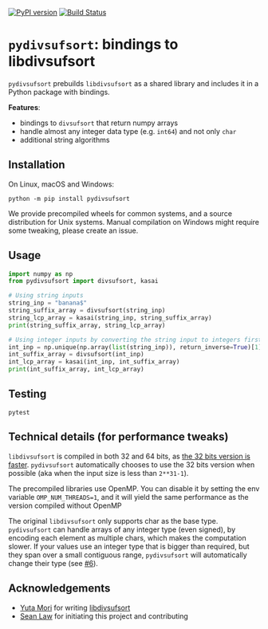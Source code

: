 [![PyPI
version](https://badge.fury.io/py/pydivsufsort.svg)](https://badge.fury.io/py/pydivsufsort) [![Build
Status](https://travis-ci.com/louisabraham/pydivsufsort.svg?branch=master)](https://travis-ci.org/louisabraham/pydivsufsort)

# `pydivsufsort`: bindings to libdivsufsort

`pydivsufsort` prebuilds `libdivsufsort` as a shared library and
includes it in a Python package with bindings.

**Features**:

- bindings to `divsufsort` that return numpy arrays
- handle almost any integer data type (e.g. `int64`) and not only `char`
- additional string algorithms

## Installation

On Linux, macOS and Windows:

```
python -m pip install pydivsufsort
```

We provide precompiled wheels for common systems, and a source distribution for Unix systems. Manual compilation on Windows might require some tweaking, please create an issue.

## Usage

```python
import numpy as np
from pydivsufsort import divsufsort, kasai

# Using string inputs
string_inp = "banana$"
string_suffix_array = divsufsort(string_inp)
string_lcp_array = kasai(string_inp, string_suffix_array)
print(string_suffix_array, string_lcp_array)

# Using integer inputs by converting the string input to integers first
int_inp = np.unique(np.array(list(string_inp)), return_inverse=True)[1]
int_suffix_array = divsufsort(int_inp)
int_lcp_array = kasai(int_inp, int_suffix_array)
print(int_suffix_array, int_lcp_array)
```

## Testing

```
pytest
```

## Technical details (for performance tweaks)

`libdivsufsort` is compiled in both 32 and 64 bits, as [the 32 bits version is faster](https://github.com/y-256/libdivsufsort/issues/21). `pydivsufsort` automatically chooses to use the 32 bits version when possible (aka when the input size is less than `2**31-1`).

The precompiled libraries use OpenMP. You can disable it by setting the env variable `OMP_NUM_THREADS=1`, and it will yield the same performance as the version compiled without OpenMP

The original `libdivsufsort` only supports char as the base type. `pydivsufsort` can handle arrays of any integer type (even signed), by encoding each element as multiple chars, which makes the computation slower. If your values use an integer type that is bigger than required, but they span over a small contiguous range, `pydivsufsort` will automatically change their type (see [#6](https://github.com/louisabraham/pydivsufsort/issues/6)).

## Acknowledgements

- [Yuta Mori](https://github.com/y-256) for writing [libdivsufsort](https://github.com/y-256/libdivsufsort)
- [Sean Law](http://seanlaw.github.io/) for initiating this project and contributing
